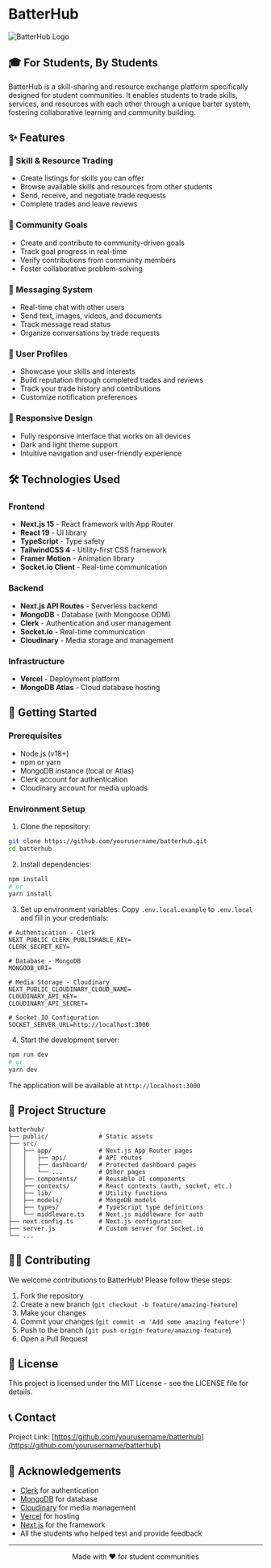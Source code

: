 # BatterHub

![BatterHub Logo](https://placeholder-for-batterhub-logo.png)

## 🎓 For Students, By Students

BatterHub is a skill-sharing and resource exchange platform specifically designed for student communities. It enables students to trade skills, services, and resources with each other through a unique barter system, fostering collaborative learning and community building.

## ✨ Features

### 🔄 Skill & Resource Trading

- Create listings for skills you can offer
- Browse available skills and resources from other students
- Send, receive, and negotiate trade requests
- Complete trades and leave reviews

### 👥 Community Goals

- Create and contribute to community-driven goals
- Track goal progress in real-time
- Verify contributions from community members
- Foster collaborative problem-solving

### 💬 Messaging System

- Real-time chat with other users
- Send text, images, videos, and documents
- Track message read status
- Organize conversations by trade requests

### 👤 User Profiles

- Showcase your skills and interests
- Build reputation through completed trades and reviews
- Track your trade history and contributions
- Customize notification preferences

### 📱 Responsive Design

- Fully responsive interface that works on all devices
- Dark and light theme support
- Intuitive navigation and user-friendly experience

## 🛠️ Technologies Used

### Frontend

- **Next.js 15** - React framework with App Router
- **React 19** - UI library
- **TypeScript** - Type safety
- **TailwindCSS 4** - Utility-first CSS framework
- **Framer Motion** - Animation library
- **Socket.io Client** - Real-time communication

### Backend

- **Next.js API Routes** - Serverless backend
- **MongoDB** - Database (with Mongoose ODM)
- **Clerk** - Authentication and user management
- **Socket.io** - Real-time communication
- **Cloudinary** - Media storage and management

### Infrastructure

- **Vercel** - Deployment platform
- **MongoDB Atlas** - Cloud database hosting

## 🚀 Getting Started

### Prerequisites

- Node.js (v18+)
- npm or yarn
- MongoDB instance (local or Atlas)
- Clerk account for authentication
- Cloudinary account for media uploads

### Environment Setup

1. Clone the repository:

```bash
git clone https://github.com/yourusername/batterhub.git
cd batterhub
```

2. Install dependencies:

```bash
npm install
# or
yarn install
```

3. Set up environment variables:
   Copy `.env.local.example` to `.env.local` and fill in your credentials:

```
# Authentication - Clerk
NEXT_PUBLIC_CLERK_PUBLISHABLE_KEY=
CLERK_SECRET_KEY=

# Database - MongoDB
MONGODB_URI=

# Media Storage - Cloudinary
NEXT_PUBLIC_CLOUDINARY_CLOUD_NAME=
CLOUDINARY_API_KEY=
CLOUDINARY_API_SECRET=

# Socket.IO Configuration
SOCKET_SERVER_URL=http://localhost:3000
```

4. Start the development server:

```bash
npm run dev
# or
yarn dev
```

The application will be available at `http://localhost:3000`

## 📂 Project Structure

```
batterhub/
├── public/              # Static assets
├── src/
│   ├── app/             # Next.js App Router pages
│   │   ├── api/         # API routes
│   │   ├── dashboard/   # Protected dashboard pages
│   │   └── ...          # Other pages
│   ├── components/      # Reusable UI components
│   ├── contexts/        # React contexts (auth, socket, etc.)
│   ├── lib/             # Utility functions
│   ├── models/          # MongoDB models
│   ├── types/           # TypeScript type definitions
│   └── middleware.ts    # Next.js middleware for auth
├── next.config.ts       # Next.js configuration
├── server.js            # Custom server for Socket.io
└── ...
```

## 🧑‍💻 Contributing

We welcome contributions to BatterHub! Please follow these steps:

1. Fork the repository
2. Create a new branch (`git checkout -b feature/amazing-feature`)
3. Make your changes
4. Commit your changes (`git commit -m 'Add some amazing feature'`)
5. Push to the branch (`git push origin feature/amazing-feature`)
6. Open a Pull Request

## 📝 License

This project is licensed under the MIT License - see the LICENSE file for details.

## 📞 Contact

Project Link: [https://github.com/yourusername/batterhub](https://github.com/yourusername/batterhub)

## 🙏 Acknowledgements

- [Clerk](https://clerk.dev/) for authentication
- [MongoDB](https://www.mongodb.com/) for database
- [Cloudinary](https://cloudinary.com/) for media management
- [Vercel](https://vercel.com/) for hosting
- [Next.js](https://nextjs.org/) for the framework
- All the students who helped test and provide feedback

---

<p align="center">Made with ❤️ for student communities</p>
